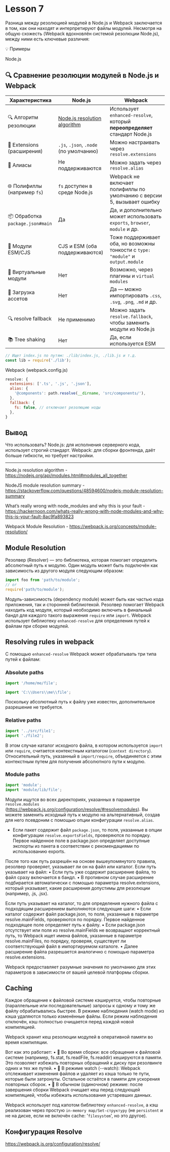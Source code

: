 # Lesson 7

Разница между резолюцией модулей в Node.js и Webpack заключается в том, как они находят и интерпретируют файлы модулей. Несмотря на общую схожесть (Webpack вдохновлён системой резолюции Node.js), между ними есть ключевые различия:

💡 Примеры

Node.js

## 🔍 Сравнение резолюции модулей в Node.js и Webpack

| Характеристика                    | Node.js                                                                 | Webpack                                                                       |
|----------------------------------|-------------------------------------------------------------------------|--------------------------------------------------------------------------------|
| 🔍 Алгоритм резолюции            | [Node.js resolution algorithm](https://nodejs.org/api/modules.html#modules_all_together) | Использует `enhanced-resolve`, который **переопределяет** стандарт Node.js    |
| 📁 Extensions (расширения)       | `.js`, `.json`, `.node` (по умолчанию)                                 | Можно настраивать через `resolve.extensions`                                   |
| 📌 Алиасы                        | Не поддерживаются                                                      | Можно задать через `resolve.alias`                                             |
| 🌐 Полифиллы (например `fs`)     | `fs` доступен в среде Node.js                                           | Webpack не включает полифиллы по умолчанию с версии 5, вызывает ошибку         |
| 📦 Обработка `package.json#main`| Да                                                                      | Да, и дополнительно может использовать `exports`, `browser`, `module` и др.    |
| 🌲 Модули ESM/CJS                | CJS и ESM (оба поддерживаются)                                         | Тоже поддерживает оба, но возможны тонкости с `type: "module"` и `output.module` |
| 🧱 Виртуальные модули            | Нет                                                                     | Возможно, через плагины и `virtual modules`                                     |
| 📁 Загрузка ассетов              | Нет                                                                     | Да — можно импортировать `.css`, `.svg`, `.png`, `.md` и др.                   |
| 🔍 resolve fallback              | Не применимо                                                           | Можно задать `resolve.fallback`, чтобы заменить модули из Node.js              |
| 📚 Tree shaking                  | Нет                                                                     | Да, если используется ESM                                                      |

```js
// Ищет index.js по путям: ./lib/index.js, ./lib.js и т.д.
const lib = require('./lib');
```

Webpack (webpack.config.js)

```js
resolve: {
  extensions: ['.ts', '.js', '.json'],
  alias: {
    '@components': path.resolve(__dirname, 'src/components/'),
  },
  fallback: {
    fs: false, // отключает резолюцию ноды
  },
}
```

## Вывод

Что использовать?
Node.js: для исполнения серверного кода, использует строгий стандарт.
Webpack: для сборки фронтенда, даёт больше гибкости, но требует настройки.

---

Node.js resolution algorithm - https://nodejs.org/api/modules.html#modules_all_together

NodeJS module resolution summary - https://stackoverflow.com/questions/48594600/nodejs-module-resolution-summary

What’s really wrong with node_modules and why this is your fault - https://hackernoon.com/whats-really-wrong-with-node-modules-and-why-this-is-your-fault-8ac9fa893823

Webpack Module Resolution - https://webpack.js.org/concepts/module-resolution/


## Module Resolution

Резолвер (Resolver) — это библиотека, которая помогает определить абсолютный путь к модулю. Один модуль может быть подключён как зависимость из другого модуля следующим образом:

```js
import foo from 'path/to/module';
// or
require('path/to/module');
```

Модуль-зависимость (dependency module) может быть как частью кода приложения, так и сторонней библиотекой. Резолвер помогает Webpack находить код модуля, который необходимо включить в финальный бандл для каждого такого выражения `require` или `import`. Webpack использует библиотеку `enhanced-resolve` для определения путей к файлам при сборке модулей.

## Resolving rules in webpack

С помощью `enhanced-resolve` Webpack может обрабатывать три типа путей к файлам:

### Absolute paths

```js
import '/home/me/file';

import 'C:\\Users\\me\\file';
```

Поскольку абсолютный путь к файлу уже известен, дополнительное разрешение не требуется.

### Relative paths

```js
import '../src/file1';
import './file2';
```

В этом случае каталог исходного файла, в котором используется `import` или `require`, считается контекстным каталогом (`context directory`). Относительный путь, указанный в `import/require`, объединяется с этим контекстным путем для получения абсолютного пути к модулю.

### Module paths

```js
import 'module';
import 'module/lib/file';
```

Модули ищутся во всех директориях, указанных в параметре `resolve.modules` (https://webpack.js.org/configuration/resolve/#resolvemodules). Вы можете заменить исходный путь к модулю на альтернативный, создав для него псевдоним с помощью опции конфигурации `resolve.alias`.

- Если пакет содержит файл `package.json`, то поля, указанные в опции конфигурации `resolve.exportsFields`, проверяются по порядку. Первое найденное поле в package.json определяет доступные экспорты из пакета в соответствии с рекомендациями по использованию exports.

После того как путь разрешён на основе вышеупомянутого правила, резолвер проверяет, указывает ли он на файл или каталог. Если путь указывает на файл:
 • Если путь уже содержит расширение файла, то файл сразу включается в бандл.
 • В противном случае расширение подбирается автоматически с помощью параметра resolve.extensions, который указывает, какие расширения допустимы для резолюции (например, .js, .jsx).

Если путь указывает на каталог, то для определения нужного файла с подходящим расширением выполняются следующие шаги:
 • Если каталог содержит файл package.json, то поля, указанные в параметре resolve.mainFields, проверяются по порядку. Первое найденное подходящее поле определяет путь к файлу.
 • Если package.json отсутствует или поля из resolve.mainFields не возвращают корректный путь, то Webpack ищет имена файлов, указанные в параметре resolve.mainFiles, по порядку, проверяя, существует ли соответствующий файл в импортируемом каталоге.
 • Далее расширение файла разрешается аналогично с помощью параметра resolve.extensions.

Webpack предоставляет разумные значения по умолчанию для этих параметров в зависимости от вашей целевой платформы сборки.

## Caching

Каждое обращение к файловой системе кэшируется, чтобы повторные (параллельные или последовательные) запросы к одному и тому же файлу обрабатывались быстрее. В режиме наблюдения (watch mode) из кэша удаляются только изменённые файлы. Если режим наблюдения отключён, кэш полностью очищается перед каждой новой компиляцией.

Webpack хранит кеш резолюции модулей в оперативной памяти во время компиляции.

Вот как это работает:
 • 🧠 Во время сборки: все обращения к файловой системе (например, fs.stat, fs.readFile, fs.readdir) кешируются в памяти. Это позволяет избежать повторных обращений к диску при резолвинге одних и тех же путей.
 • 🔁 В режиме watch (--watch): Webpack отслеживает изменения файлов и удаляет из кэша только те пути, которые были затронуты. Остальное остаётся в памяти для ускорения повторных сборок.
 • 🧹 В обычном (одиночном) режиме: после завершения сборки Webpack очищает кеш перед следующей компиляцией, чтобы избежать использования устаревших данных.

Webpack использует под капотом библиотеку `enhanced-resolve`, а кэш реализован через простую `in-memory map/Set-структуру` (не `persistent` и не на диске, если не включён cache: '`filesystem`', но это другое).

## Конфигурация Resolve
https://webpack.js.org/configuration/resolve/

